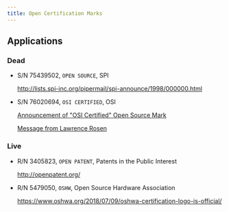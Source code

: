 ```yaml
---
title: Open Certification Marks
---
```


## Applications

### Dead

- S/N 75439502, `OPEN SOURCE`, SPI

  <http://lists.spi-inc.org/pipermail/spi-announce/1998/000000.html>

- S/N 76020694, `OSI CERTIFIED`, OSI

  [Announcement of "OSI Certified" Open Source Mark](https://opensource.org/pressreleases/certified-open-source.php)

  [Message from Lawrence Rosen](http://lists.opensource.org/pipermail/license-discuss_lists.opensource.org/2001-April/003176.html)

### Live

- R/N 3405823, `OPEN PATENT`, Patents in the Public Interest

  <http://openpatent.org/>

- R/N 5479050, `OSHW`, Open Source Hardware Association

  <https://www.oshwa.org/2018/07/09/oshwa-certification-logo-is-official/>
